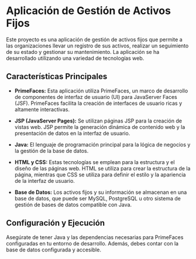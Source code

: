 # Aplicación de Gestión de Activos Fijos

Este proyecto es una aplicación de gestión de activos fijos que permite a las organizaciones llevar un registro de sus activos, realizar un seguimiento de su estado y gestionar su mantenimiento. La aplicación se ha desarrollado utilizando una variedad de tecnologías web.

## Características Principales

- **PrimeFaces:** Esta aplicación utiliza PrimeFaces, un marco de desarrollo de componentes de interfaz de usuario (UI) para JavaServer Faces (JSF). PrimeFaces facilita la creación de interfaces de usuario ricas y altamente interactivas.

- **JSP (JavaServer Pages):** Se utilizan páginas JSP para la creación de vistas web. JSP permite la generación dinámica de contenido web y la presentación de datos en la interfaz de usuario.

- **Java:** El lenguaje de programación principal para la lógica de negocios y la gestión de la base de datos.

- **HTML y CSS:** Estas tecnologías se emplean para la estructura y el diseño de las páginas web. HTML se utiliza para crear la estructura de la página, mientras que CSS se utiliza para definir el estilo y la apariencia de la interfaz de usuario.

- **Base de Datos:** Los activos fijos y su información se almacenan en una base de datos, que puede ser MySQL, PostgreSQL u otro sistema de gestión de bases de datos compatible con Java.

## Configuración y Ejecución

Asegúrate de tener Java y las dependencias necesarias para PrimeFaces configuradas en tu entorno de desarrollo. Además, debes contar con la base de datos configurada y accesible.


